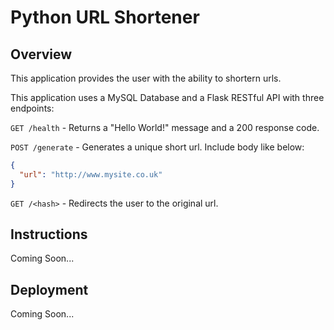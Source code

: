 # Python URL Shortener

## Overview

This application provides the user with the ability to shortern urls.

This application uses a MySQL Database and a Flask RESTful API with three endpoints:

`GET /health` - Returns a "Hello World!" message and a 200 response code.

`POST /generate` - Generates a unique short url. Include body like below:

```json
{
  "url": "http://www.mysite.co.uk"
}
```

`GET /<hash>` - Redirects the user to the original url.

## Instructions

Coming Soon...

## Deployment

Coming Soon...
